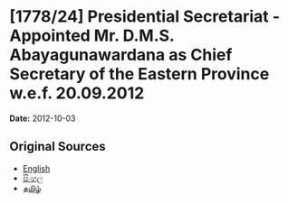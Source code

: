 # [1778/24] Presidential Secretariat - Appointed Mr. D.M.S. Abayagunawardana as Chief Secretary of the Eastern Province w.e.f. 20.09.2012

**Date:** 2012-10-03

## Original Sources

- [English](https://documents.gov.lk/view/extra-gazettes/2012/10/1778-24_E.pdf)
- [සිංහල](https://documents.gov.lk/view/extra-gazettes/2012/10/1778-24_S.pdf)
- [தமிழ்](https://documents.gov.lk/view/extra-gazettes/2012/10/1778-24_T.pdf)
